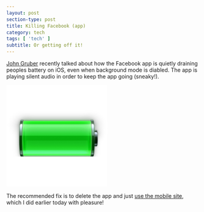 ```yaml
---
layout: post
section-type: post
title: Killing Facebook (app)
category: tech
tags: [ 'tech' ]
subtitle: Or getting off it!
---
```


[John Gruber][1] recently talked about how the Facebook app is quietly draining peoples battery on iOS, even when background mode is diabled. The app is playing silent audio in order to keep the app going (sneaky!). 

![MyRepo](/img/posts/iOS-battery-life.png)

The recommended fix is to delete the app and just [use the mobile site][2], which I did earlier today with pleasure! 


 [1]: https://daringfireball.net/
 [2]: http://lifehacker.com/use-facebooks-mobile-site-for-a-faster-battery-friend-513822070




